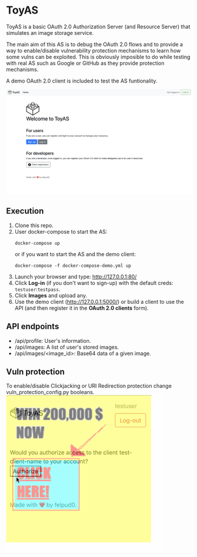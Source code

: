 #  ToyAS
ToyAS is a basic OAuth 2.0 Authorization Server (and Resource Server) that simulates an image storage service. 

The main aim of this AS is to debug the OAuth 2.0 flows and 
to provide a way to enable/disable vulnerability protection mechanisms to learn how some vulns can be exploited.
This is obviously imposible to do while testing with real AS such as Google or GitHub as they provide
protection mechanisms.

A demo OAuth 2.0 client is included to test the AS funtionality.

![index image](images/index.png)


## Execution
1. Clone this repo.
2. User docker-compose to start the AS:
    ```
    docker-compose up
    ```
    or if you want to start the AS and the demo client:
    ```
    docker-compose -f docker-compose-demo.yml up
    ```
4. Launch your browser and type: http://127.0.0.1:80/
5. Click **Log-in** (if you don't want to sign-up) with the default creds: ```testuser```:```testpass```.
6. Click **Images** and upload any.
7. Use the demo client (http://127.0.0.1:5000/) or build a client to use the API (and then register it in the **OAuth 2.0 clients** form).

## API endpoints
 - /api/profile: User's information.
 - /api/images: A list of user's stored images.
 - /api/images/<image_id>: Base64 data of a given image.

## Vuln protection
To enable/disable Clickjacking or URI Redirection protection change vuln_protection_config.py booleans.
![index image](images/clickjacking.gif)





